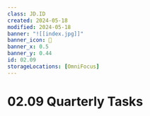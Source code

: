 ```yaml
---
class: JD.ID
created: 2024-05-18
modified: 2024-05-18
banner: "![[index.jpg]]"
banner_icon: 📇
banner_x: 0.5
banner_y: 0.44
id: 02.09
storageLocations: [OmniFocus]
---
```


# 02.09 Quarterly Tasks
